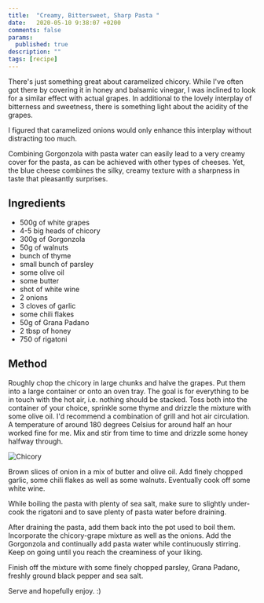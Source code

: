 ```yaml
---
title:  "Creamy, Bittersweet, Sharp Pasta "
date:   2020-05-10 9:38:07 +0200
comments: false
params:
  published: true
description: ""
tags: [recipe]
---
```

There's just something great about caramelized chicory. While
I've often got there by covering it in honey and balsamic vinegar, I
was inclined to look for a similar effect with actual grapes. In
additional to the lovely interplay of bitterness and sweetness, there
is something light about the acidity of the grapes.

I figured that caramelized onions would only enhance this interplay
without distracting too much.

Combining Gorgonzola with pasta water can easily lead to a very creamy
cover for the pasta, as can be achieved with other types of
cheeses. Yet, the blue cheese combines the silky, creamy texture with
a sharpness in taste that pleasantly surprises.

## Ingredients
- 500g of white grapes
- 4-5 big heads of chicory
- 300g of Gorgonzola
- 50g of walnuts
- bunch of thyme
- small bunch of parsley
- some olive oil
- some butter
- shot of white wine
- 2 onions
- 3 cloves of garlic
- some chili flakes
- 50g of Grana Padano
- 2 tbsp of honey
- 750 of rigatoni


## Method
Roughly chop the chicory in large chunks and halve the grapes. Put
them into a large container or onto an oven tray. The goal is for
everything to be in touch with the hot air, i.e. nothing should be
stacked. Toss both into the container of your choice, sprinkle some
thyme and drizzle the mixture with some olive oil. I'd recommend a
combination of grill and hot air circulation. A temperature of around
180 degrees Celsius for around half an hour worked fine for me. Mix
and stir from time to time and drizzle some honey halfway through.

![Chicory](/imgs/chicory/chicory.jpg) 

Brown slices of onion in a mix of butter and olive oil. Add
finely chopped garlic, some chili flakes as well as some
walnuts. Eventually cook off some white wine.

While boiling the pasta with plenty of sea salt, make sure to slightly
under-cook the rigatoni and to save plenty of pasta water before
draining.

After draining the pasta, add them back into the pot used to boil
them. Incorporate the chicory-grape mixture as well as the onions. Add
the Gorgonzola and continually add pasta water while continuously
stirring. Keep on going until you reach the creaminess of your liking.

Finish off the mixture with some finely chopped parsley, Grana Padano,
freshly ground black pepper and sea salt.

Serve and hopefully enjoy. :)


